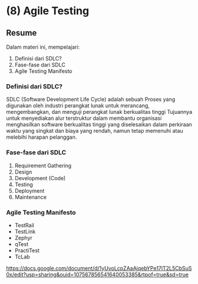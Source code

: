 # (8) Agile Testing

## Resume
Dalam materi ini, mempelajari:
1. Definisi dari SDLC?
2. Fase-fase dari SDLC
3. Agile Testing Manifesto

### Definisi dari SDLC?

SDLC (Software Development Life Cycle) adalah sebuah Proses yang digunakan oleh industri perangkat lunak untuk merancang, mengembangkan, dan menguji perangkat lunak berkualitas tinggi
Tujuannya untuk menyediakan alur terstruktur dalam membantu organisasi menghasilkan software berkualitas tinggi yang diselesaikan dalam perkiraan waktu yang singkat dan biaya yang rendah, namun tetap memenuhi atau melebihi harapan pelanggan.

### Fase-fase dari SDLC

1. Requirement Gathering
2. Design
3. Development (Code)
4. Testing
5. Deployment
6. Maintenance

### Agile Testing Manifesto

- TestRail
- TestLink
- Zephyr
- qTest
- PractiTest
- TcLab

https://docs.google.com/document/d/1yUvoLcpZAaAjqebYPe17lT2L5CbSuS0x/edit?usp=sharing&ouid=107567856541640053385&rtpof=true&sd=true
